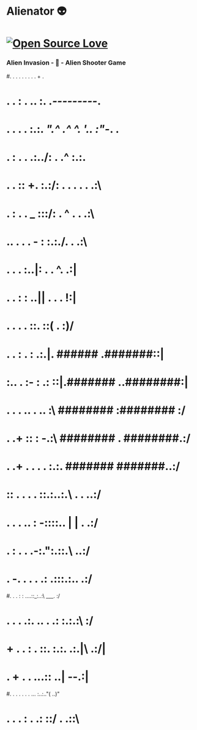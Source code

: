 # Alienator :alien:

# [![Open Source Love](https://badges.frapsoft.com/os/v3/open-source-175x29.png?v=103)](https://github.com/ellerbrock/open-source-badges/)

### Alien Invasion - 👾 - Alien Shooter Game

#.     .       .  .   . .   .   . .    +  .
#  .     .  :     .    .. :. .___---------___.
#       .  .   .    .  :.:. _".^ .^ ^.  '.. :"-_. .
#    .  :       .  .  .:../:            . .^  :.:\.
#        .   . :: +. :.:/: .   .    .        . . .:\
# .  :    .     . _ :::/:               .  ^ .  . .:\
#  .. . .   . - : :.:./.                        .  .:\
#  .      .     . :..|:                    .  .  ^. .:|
#    .       . : : ..||        .                . . !:|
#  .     . . . ::. ::\(                           . :)/
# .   .     : . : .:.|. ######              .#######::|
#  :.. .  :-  : .:  ::|.#######           ..########:|
# .  .  .  ..  .  .. :\ ########          :######## :/
#  .        .+ :: : -.:\ ########       . ########.:/
#    .  .+   . . . . :.:\. #######       #######..:/
#      :: . . . . ::.:..:.\           .   .   ..:/
#   .   .   .  .. :  -::::.\.       | |     . .:/
#      .  :  .  .  .-:.":.::.\             ..:/
# .      -.   . . . .: .:::.:.\.           .:/
#.   .   .  :      : ....::_:..:\   ___.  :/
#   .   .  .   .:. .. .  .: :.:.:\       :/
#     +   .   .   : . ::. :.:. .:.|\  .:/|
#     .         +   .  .  ...:: ..|  --.:|
#.      . . .   .  .  . ... :..:.."(  ..)"
# .   .       .      :  .   .: ::/  .  .::\
# 
